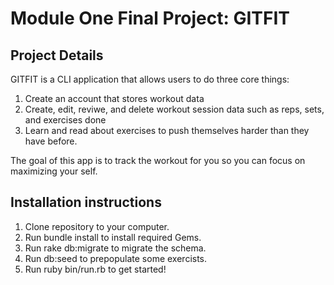 Module One Final Project: GITFIT
========================

## Project Details
GITFIT is a CLI application that allows users to do three core things:
1. Create an account that stores workout data
2. Create, edit, reviwe, and delete workout session data such as reps, sets, and exercises done
3. Learn and read about exercises to push themselves harder than they have before.

The goal of this app is to track the workout for you so you can focus on maximizing your self.

## Installation instructions
1. Clone repository to your computer.
2. Run bundle install to install required Gems.
3. Run rake db:migrate to migrate the schema.
4. Run db:seed to prepopulate some exercists.
5. Run ruby bin/run.rb to get started!






















